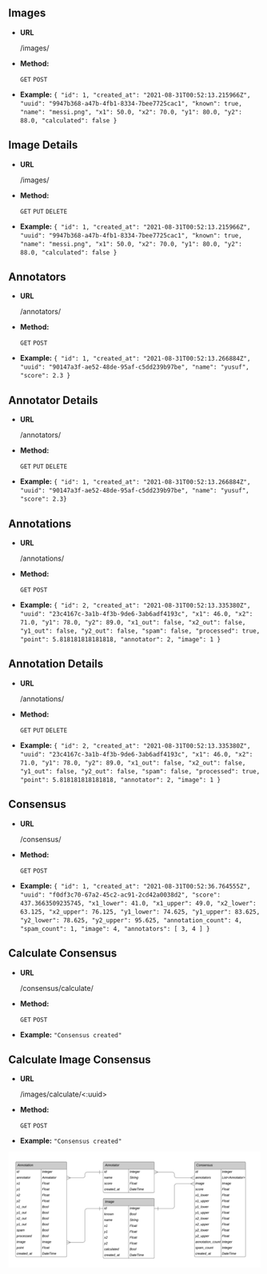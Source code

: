 **Images**
----

* **URL**

  /images/

* **Method:**

  `GET` `POST`

* **Example:**
`{
    "id": 1,
    "created_at": "2021-08-31T00:52:13.215966Z",
    "uuid": "9947b368-a47b-4fb1-8334-7bee7725cac1",
    "known": true,
    "name": "messi.png",
    "x1": 50.0,
    "x2": 70.0,
    "y1": 80.0,
    "y2": 88.0,
    "calculated": false
  }`

**Image Details**
----

* **URL**

  /images/<uuid>

* **Method:**

  `GET` `PUT` `DELETE`

* **Example:**
`{
    "id": 1,
    "created_at": "2021-08-31T00:52:13.215966Z",
    "uuid": "9947b368-a47b-4fb1-8334-7bee7725cac1",
    "known": true,
    "name": "messi.png",
    "x1": 50.0,
    "x2": 70.0,
    "y1": 80.0,
    "y2": 88.0,
    "calculated": false
  }`

**Annotators**
----

* **URL**

  /annotators/

* **Method:**

  `GET` `POST`

* **Example:**
`{
    "id": 1,
    "created_at": "2021-08-31T00:52:13.266884Z",
    "uuid": "90147a3f-ae52-48de-95af-c5dd239b97be",
    "name": "yusuf",
    "score": 2.3
  }`

**Annotator Details**
----

* **URL**

  /annotators/<uuid>

* **Method:**

  `GET` `PUT` `DELETE`

* **Example:**
`{
    "id": 1,
    "created_at": "2021-08-31T00:52:13.266884Z",
    "uuid": "90147a3f-ae52-48de-95af-c5dd239b97be",
    "name": "yusuf",
    "score": 2.3}`

**Annotations**
----

* **URL**

  /annotations/

* **Method:**

  `GET` `POST`

* **Example:**
`{
    "id": 2,
    "created_at": "2021-08-31T00:52:13.335380Z",
    "uuid": "23c4167c-3a1b-4f3b-9de6-3ab6adf4193c",
    "x1": 46.0,
    "x2": 71.0,
    "y1": 78.0,
    "y2": 89.0,
    "x1_out": false,
    "x2_out": false,
    "y1_out": false,
    "y2_out": false,
    "spam": false,
    "processed": true,
    "point": 5.818181818181818,
    "annotator": 2,
    "image": 1
  }`

**Annotation Details**
----

* **URL**

  /annotations/<uuid>

* **Method:**

  `GET` `PUT` `DELETE`

* **Example:**
`{
    "id": 2,
    "created_at": "2021-08-31T00:52:13.335380Z",
    "uuid": "23c4167c-3a1b-4f3b-9de6-3ab6adf4193c",
    "x1": 46.0,
    "x2": 71.0,
    "y1": 78.0,
    "y2": 89.0,
    "x1_out": false,
    "x2_out": false,
    "y1_out": false,
    "y2_out": false,
    "spam": false,
    "processed": true,
    "point": 5.818181818181818,
    "annotator": 2,
    "image": 1
  }`

**Consensus**
----

* **URL**

  /consensus/

* **Method:**

  `GET` `POST`

* **Example:**
`{
    "id": 1,
    "created_at": "2021-08-31T00:52:36.764555Z",
    "uuid": "f0df3c70-67a2-45c2-ac91-2cd42a0038d2",
    "score": 437.3663509235745,
    "x1_lower": 41.0,
    "x1_upper": 49.0,
    "x2_lower": 63.125,
    "x2_upper": 76.125,
    "y1_lower": 74.625,
    "y1_upper": 83.625,
    "y2_lower": 78.625,
    "y2_upper": 95.625,
    "annotation_count": 4,
    "spam_count": 1,
    "image": 4,
    "annotators": [
      3,
      4
    ]
  }`

**Calculate Consensus**
----

* **URL**

  /consensus/calculate/

* **Method:**

  `GET` `POST`

* **Example:**
`"Consensus created"`

**Calculate Image Consensus**
----

* **URL**

  /images/calculate/<:uuid>

* **Method:**

  `GET` `POST`

* **Example:**
`"Consensus created"`


![alt text](https://github.com/ethemtunal/consensus_generator/blob/develop/tables.png?raw=true)